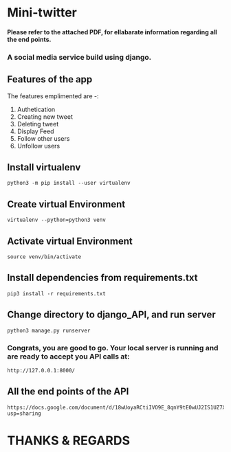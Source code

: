 # Mini-twitter

#### Please refer to the attached PDF, for ellabarate information regarding all the end points.

### A social media service build using django.

## Features of the app

The features emplimented are -:

1. Authetication
1. Creating new tweet
1. Deleting tweet
1. Display Feed
1. Follow other users
2. Unfollow users


## Install virtualenv

    python3 -m pip install --user virtualenv
    
## Create virtual Environment

    virtualenv --python=python3 venv    
    
## Activate virtual Environment

    source venv/bin/activate 
    
## Install dependencies from requirements.txt

    pip3 install -r requirements.txt 
    
## Change directory to django_API, and run server

    python3 manage.py runserver 
    
    
### Congrats, you are good to go. Your local server is running and are ready to accept you API calls at:

    http://127.0.0.1:8000/
    
## All the end points of the API
    
    https://docs.google.com/document/d/18wUoyaRCtiIVO9E_8qnY9tE0wUJ2IS1UZ7XN78KULo4/edit?usp=sharing


    
# THANKS & REGARDS    
